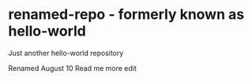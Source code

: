 # renamed-repo - formerly known as hello-world
Just another hello-world repository

Renamed August 10
Read me more edit

